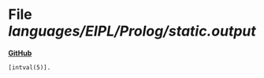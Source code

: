# File _languages/EIPL/Prolog/static.output_
**[GitHub](https://github.com/softlang/yas/blob/master/languages/EIPL/Prolog/static.output)**
```
[intval(5)].
```

